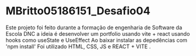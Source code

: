 # MBritto05186151_Desafio04
Este projeto foi feito durante a formação de engenharia de Software da Escola DNC  a ideia é desenvolver um portfolio usando vite + react usando hooks como useState e UseEffect  Ao baixar instalar as depedências com 'npm install'  Foi utilizado HTML, CSS, JS e REACT + VITE .
